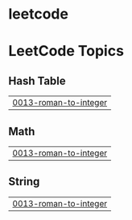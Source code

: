 # leetcode
<!---LeetCode Topics Start-->
# LeetCode Topics
## Hash Table
|  |
| ------- |
| [0013-roman-to-integer](https://github.com/timesaved0/leetcode/tree/master/0013-roman-to-integer) |
## Math
|  |
| ------- |
| [0013-roman-to-integer](https://github.com/timesaved0/leetcode/tree/master/0013-roman-to-integer) |
## String
|  |
| ------- |
| [0013-roman-to-integer](https://github.com/timesaved0/leetcode/tree/master/0013-roman-to-integer) |
<!---LeetCode Topics End-->